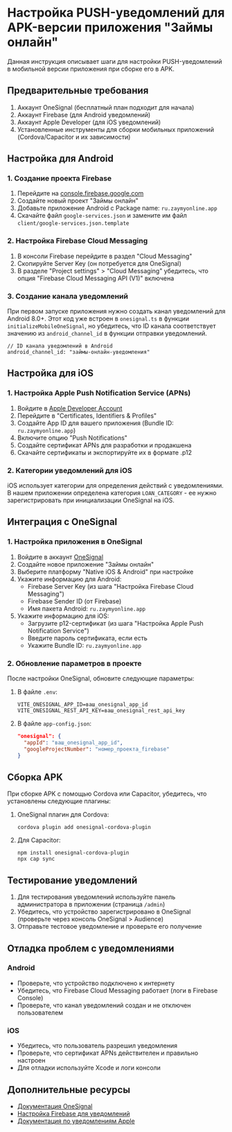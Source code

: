 # Настройка PUSH-уведомлений для APK-версии приложения "Займы онлайн"

Данная инструкция описывает шаги для настройки PUSH-уведомлений в мобильной версии приложения при сборке его в APK.

## Предварительные требования

1. Аккаунт OneSignal (бесплатный план подходит для начала)
2. Аккаунт Firebase (для Android уведомлений)
3. Аккаунт Apple Developer (для iOS уведомлений)
4. Установленные инструменты для сборки мобильных приложений (Cordova/Capacitor и их зависимости)

## Настройка для Android

### 1. Создание проекта Firebase

1. Перейдите на [console.firebase.google.com](https://console.firebase.google.com/)
2. Создайте новый проект "Займы онлайн"
3. Добавьте приложение Android с Package name: `ru.zaymyonline.app`
4. Скачайте файл `google-services.json` и замените им файл `client/google-services.json.template`

### 2. Настройка Firebase Cloud Messaging

1. В консоли Firebase перейдите в раздел "Cloud Messaging"
2. Скопируйте Server Key (он потребуется для OneSignal)
3. В разделе "Project settings" > "Cloud Messaging" убедитесь, что опция "Firebase Cloud Messaging API (V1)" включена

### 3. Создание канала уведомлений

При первом запуске приложения нужно создать канал уведомлений для Android 8.0+. Этот код уже встроен в `onesignal.ts` в функции `initializeMobileOneSignal`, но убедитесь, что ID канала соответствует значению из `android_channel_id` в функции отправки уведомлений.

```
// ID канала уведомлений в Android
android_channel_id: "займы-онлайн-уведомления"
```

## Настройка для iOS

### 1. Настройка Apple Push Notification Service (APNs)

1. Войдите в [Apple Developer Account](https://developer.apple.com/)
2. Перейдите в "Certificates, Identifiers & Profiles"
3. Создайте App ID для вашего приложения (Bundle ID: `ru.zaymyonline.app`)
4. Включите опцию "Push Notifications"
5. Создайте сертификат APNs для разработки и продакшена
6. Скачайте сертификаты и экспортируйте их в формате .p12

### 2. Категории уведомлений для iOS

iOS использует категории для определения действий с уведомлениями. В нашем приложении определена категория `LOAN_CATEGORY` - ее нужно зарегистрировать при инициализации OneSignal на iOS.

## Интеграция с OneSignal

### 1. Настройка приложения в OneSignal

1. Войдите в аккаунт [OneSignal](https://onesignal.com/)
2. Создайте новое приложение "Займы онлайн"
3. Выберите платформу "Native iOS & Android" при настройке
4. Укажите информацию для Android:
   - Firebase Server Key (из шага "Настройка Firebase Cloud Messaging")
   - Firebase Sender ID (от Firebase)
   - Имя пакета Android: `ru.zaymyonline.app`
5. Укажите информацию для iOS:
   - Загрузите p12-сертификат (из шага "Настройка Apple Push Notification Service")
   - Введите пароль сертификата, если есть
   - Укажите Bundle ID: `ru.zaymyonline.app`

### 2. Обновление параметров в проекте

После настройки OneSignal, обновите следующие параметры:

1. В файле `.env`:
   ```
   VITE_ONESIGNAL_APP_ID=ваш_onesignal_app_id
   VITE_ONESIGNAL_REST_API_KEY=ваш_onesignal_rest_api_key
   ```

2. В файле `app-config.json`:
   ```json
   "onesignal": {
     "appId": "ваш_onesignal_app_id",
     "googleProjectNumber": "номер_проекта_firebase"
   }
   ```

## Сборка APK

При сборке APK с помощью Cordova или Capacitor, убедитесь, что установлены следующие плагины:

1. OneSignal плагин для Cordova: 
   ```
   cordova plugin add onesignal-cordova-plugin
   ```

2. Для Capacitor:
   ```
   npm install onesignal-cordova-plugin
   npx cap sync
   ```

## Тестирование уведомлений

1. Для тестирования уведомлений используйте панель администратора в приложении (страница `/admin`)
2. Убедитесь, что устройство зарегистрировано в OneSignal (проверьте через консоль OneSignal > Audience)
3. Отправьте тестовое уведомление и проверьте его получение

## Отладка проблем с уведомлениями

### Android
- Проверьте, что устройство подключено к интернету
- Убедитесь, что Firebase Cloud Messaging работает (логи в Firebase Console)
- Проверьте, что канал уведомлений создан и не отключен пользователем

### iOS
- Убедитесь, что пользователь разрешил уведомления
- Проверьте, что сертификат APNs действителен и правильно настроен
- Для отладки используйте Xcode и логи консоли

## Дополнительные ресурсы

- [Документация OneSignal](https://documentation.onesignal.com/docs)
- [Настройка Firebase для уведомлений](https://firebase.google.com/docs/cloud-messaging)
- [Документация по уведомлениям Apple](https://developer.apple.com/documentation/usernotifications/)